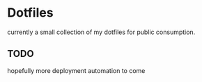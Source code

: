 # Dotfiles

currently a small collection of my dotfiles for public consumption.

## TODO

hopefully more deployment automation to come

